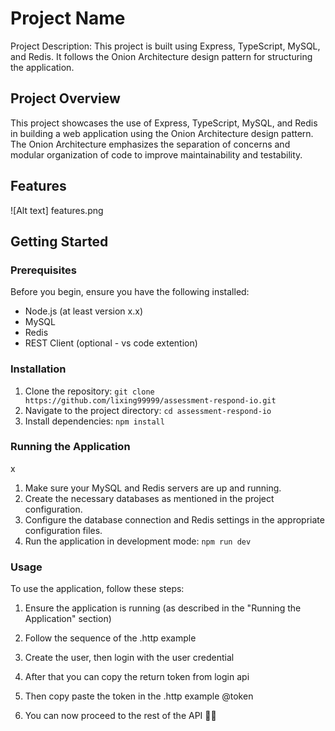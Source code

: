 # Project Name

Project Description: This project is built using Express, TypeScript, MySQL, and Redis. It follows the Onion Architecture design pattern for structuring the application.

## Project Overview

This project showcases the use of Express, TypeScript, MySQL, and Redis in building a web application using the Onion Architecture design pattern. The Onion Architecture emphasizes the separation of concerns and modular organization of code to improve maintainability and testability.

## Features

![Alt text] features.png

## Getting Started

### Prerequisites

Before you begin, ensure you have the following installed:

- Node.js (at least version x.x)
- MySQL
- Redis
- REST Client (optional - vs code extention)

### Installation

1. Clone the repository: `git clone https://github.com/lixing99999/assessment-respond-io.git`
2. Navigate to the project directory: `cd assessment-respond-io`
3. Install dependencies: `npm install`

### Running the Application
x
1. Make sure your MySQL and Redis servers are up and running.
2. Create the necessary databases as mentioned in the project configuration.
3. Configure the database connection and Redis settings in the appropriate configuration files.
4. Run the application in development mode: `npm run dev`

### Usage

To use the application, follow these steps:

1. Ensure the application is running (as described in the "Running the Application" section)

2. Follow the sequence of the .http example

3. Create the user, then login with the user credential

4. After that you can copy the return token from login api

5. Then copy paste the token in the .http example @token

6. You can now proceed to the rest of the API 🎉🎉